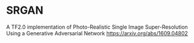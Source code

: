 # SRGAN

A TF2.0 implementation of Photo-Realistic Single Image Super-Resolution Using a Generative Adversarial Network https://arxiv.org/abs/1609.04802

